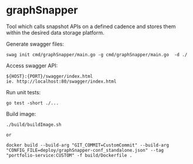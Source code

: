 # graphSnapper
Tool which calls snapshot APIs on a defined cadence and stores them within the desired data storage platform.

Generate swagger files:

    swag init cmd/graphSnapper/main.go -g cmd/graphSnapper/main.go  -d ./

Access swagger API:

    ${HOST}:{PORT}/swagger/index.html
    ie. http://localhost:80/swagger/index.html

Run unit tests:

    go test -short ./...
    
Build image:
    
    ./build/buildImage.sh
    
    or 
    
    docker build --build-arg "GIT_COMMIT=CustomCommit" --build-arg "CONFIG_FILE=deploy/graphSnapper-conf_standalone.json" --tag "portfolio-service:CUSTOM" -f build/Dockerfile .